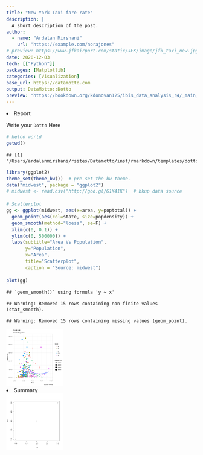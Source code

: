 ```yaml
---
title: "New York Taxi fare rate"
description: |
  A short description of the post.
author:
  - name: "Ardalan Mirshani"
    url: "https://example.com/norajones"
# preview: https://www.jfkairport.com/static/JFK/image/jfk_taxi_new.jpg
date: 2020-12-03
tech: [["Python"]]
packages: [Matplotlib]
categories: [Visualization]
base_url: https://datamotto.com
output: DataMotto::Dotto
preview: "https://bookdown.org/kdonovan125/ibis_data_analysis_r4/_main_files/figure-html/ggplot_ex_4_1-2.png"
---
```




<li class="nav-item">
<a class="nav-link dm-dot-title">Report</a>
<div class="dm-dot-content">

Write your `Dotto` Here


```r
# heloo world
getwd()
```

```
## [1] "/Users/ardalanmirshani/rsites/Datamotto/inst/rmarkdown/templates/dotto/skeleton"
```

```r
library(ggplot2)
theme_set(theme_bw())  # pre-set the bw theme.
data("midwest", package = "ggplot2")
# midwest <- read.csv("http://goo.gl/G1K41K")  # bkup data source

# Scatterplot
gg <- ggplot(midwest, aes(x=area, y=poptotal)) + 
  geom_point(aes(col=state, size=popdensity)) + 
  geom_smooth(method="loess", se=F) + 
  xlim(c(0, 0.1)) + 
  ylim(c(0, 500000)) + 
  labs(subtitle="Area Vs Population", 
       y="Population", 
       x="Area", 
       title="Scatterplot", 
       caption = "Source: midwest")

plot(gg)
```

```
## `geom_smooth()` using formula 'y ~ x'
```

```
## Warning: Removed 15 rows containing non-finite values (stat_smooth).
```

```
## Warning: Removed 15 rows containing missing values (geom_point).
```

<img src="skeleton_files/figure-html/unnamed-chunk-1-1.png" width="30%" />
</div>
</li>

<li class="nav-item">
<a class="nav-link dm-dot-title">Summary</a>
<div class="dm-dot-content">
<img src="skeleton_files/figure-html/unnamed-chunk-2-1.png" width="30%" />
</div>
</li>
